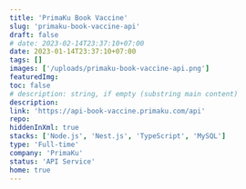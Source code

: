 ```yaml
---
title: 'PrimaKu Book Vaccine'
slug: 'primaku-book-vaccine-api'
draft: false
# date: 2023-02-14T23:37:10+07:00
date: 2023-01-14T23:37:10+07:00
tags: []
images: ['/uploads/primaku-book-vaccine-api.png']
featuredImg:
toc: false
# description: string, if empty (substring main content)
description:
link: 'https://api-book-vaccine.primaku.com/api'
repo:
hiddenInXml: true
stacks: ['Node.js', 'Nest.js', 'TypeScript', 'MySQL']
type: 'Full-time'
company: 'PrimaKu'
status: 'API Service'
home: true
---
```


